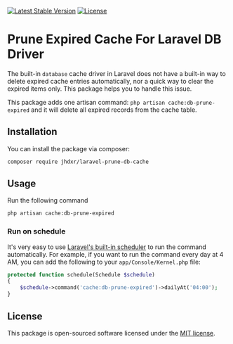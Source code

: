 [![Latest Stable Version](http://poser.pugx.org/jhdxr/laravel-prune-db-cache/v/stable.svg)](https://packagist.org/packages/jhdxr/laravel-prune-db-cache)
[![License](http://poser.pugx.org/jhdxr/laravel-prune-db-cache/license.svg)](https://packagist.org/packages/jhdxr/laravel-prune-db-cache) 


# Prune Expired Cache For Laravel DB Driver

The built-in `database` cache driver in Laravel does not have a built-in way to delete expired cache entries automatically, nor a quick way to clear the expired items only. This package helps you to handle this issue.

This package adds one artisan command: `php artisan cache:db-prune-expired` and it will delete all expired records from the cache table.


## Installation

You can install the package via composer:

```bash
composer require jhdxr/laravel-prune-db-cache
```


## Usage

Run the following command
```bash
php artisan cache:db-prune-expired
```


### Run on schedule
It's very easy to use [Laravel's built-in scheduler](https://laravel.com/docs/11.x/scheduling) to run the command automatically. For example, if you want to run the command every day at 4 AM, you can add the following to your `app/Console/Kernel.php` file:
```php
protected function schedule(Schedule $schedule)
{
    $schedule->command('cache:db-prune-expired')->dailyAt('04:00');
}
```


## License

This package is open-sourced software licensed under the [MIT license](LICENSE).
